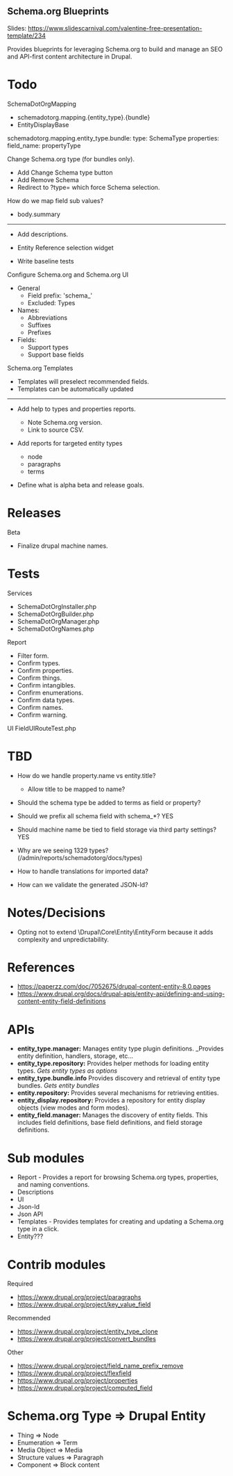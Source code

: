 Schema.org Blueprints
---------------------
Slides: https://www.slidescarnival.com/valentine-free-presentation-template/234

Provides blueprints for leveraging Schema.org to build and manage an SEO and API-first content architecture in Drupal.

# Todo

SchemaDotOrgMapping
- schemadotorg.mapping.{entity_type}.{bundle}
- EntityDisplayBase

schemadotorg.mapping.entity_type.bundle:
  type: SchemaType
  properties:
    field_name: propertyType

Change Schema.org type (for bundles only).
- Add Change Schema type button
- Add Remove Schema
- Redirect to ?type= which force Schema selection.

How do we map field sub values?
- body.summary

--------------------------------------------------------------------------------

- Add descriptions.

- Entity Reference selection widget

- Write baseline tests

Configure Schema.org and Schema.org UI
- General
  - Field prefix: 'schema_'
  - Excluded: Types
- Names:
  - Abbreviations
  - Suffixes
  - Prefixes
- Fields:
  - Support types
  - Support base fields

Schema.org Templates
  - Templates will preselect recommended fields.
  - Templates can be automatically updated

--------------------------------------------------------------------------------

- Add help to types and properties reports.
  - Note Schema.org version.
  - Link to source CSV.

- Add reports for targeted entity types
  - node
  - paragraphs
  - terms

- Define what is alpha beta and release goals.

# Releases

Beta

- Finalize drupal machine names.

# Tests

Services

- SchemaDotOrgInstaller.php
- SchemaDotOrgBuilder.php
- SchemaDotOrgManager.php
- SchemaDotOrgNames.php

Report

- Filter form.
- Confirm types.
- Confirm properties.
- Confirm things.
- Confirm intangibles.
- Confirm enumerations.
- Confirm data types.
- Confirm names.
- Confirm warning.

UI
FieldUIRouteTest.php

# TBD

- How do we handle property.name vs entity.title?
  - Allow title to be mapped to name?

- Should the schema type be added to terms as field or property?

- Should we prefix all schema field with schema_*? YES

- Should machine name be tied to field storage via third party settings? YES

- Why are we seeing 1329 types? (/admin/reports/schemadotorg/docs/types)

- How to handle translations for imported data?

- How can we validate the generated JSON-ld?

# Notes/Decisions

- Opting not to extend \Drupal\Core\Entity\EntityForm because it adds complexity and unpredictability.

# References

- https://paperzz.com/doc/7052675/drupal-content-entity-8.0.pages
- https://www.drupal.org/docs/drupal-apis/entity-api/defining-and-using-content-entity-field-definitions

# APIs

- **entity_type.manager:**
  Manages entity type plugin definitions.
  _Provides entity definition, handlers, storage, etc...
- **entity_type.repository:**
  Provides helper methods for loading entity types.
  _Gets entity types as options_
- **entity_type.bundle.info**
  Provides discovery and retrieval of entity type bundles.
  _Gets entity bundles_
- **entity.repository:**
  Provides several mechanisms for retrieving entities.
- **entity_display.repository:**
  Provides a repository for entity display objects (view modes and form modes).
- **entity_field.manager:**
  Manages the discovery of entity fields. This includes field definitions, base field definitions, and field storage definitions.


# Sub modules

- Report - Provides a report for browsing Schema.org types, properties, and naming conventions.
- Descriptions
- UI
- Json-ld
- Json API
- Templates - Provides templates for creating and updating a Schema.org type in a click.
- Entity???

# Contrib modules

Required

- https://www.drupal.org/project/paragraphs
- https://www.drupal.org/project/key_value_field

Recommended
- https://www.drupal.org/project/entity_type_clone
- https://www.drupal.org/project/convert_bundles

Other
- https://www.drupal.org/project/field_name_prefix_remove
- https://www.drupal.org/project/flexfield
- https://www.drupal.org/project/properties
- https://www.drupal.org/project/computed_field

# Schema.org Type => Drupal Entity

- Thing => Node
- Enumeration => Term
- Media Object => Media
- Structure values => Paragraph
- Component => Block content
